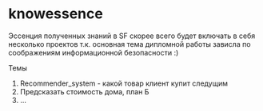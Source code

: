 # knowessence
Эссенция полученных знаний в SF скорее всего будет включать в себя несколько проектов т.к. основная тема дипломной работы зависла по соображениям информационной безопасности :)

Темы
1. Recommender_system - какой товар клиент купит следущим
2. Предсказать стоимость дома, план Б
3. ...
